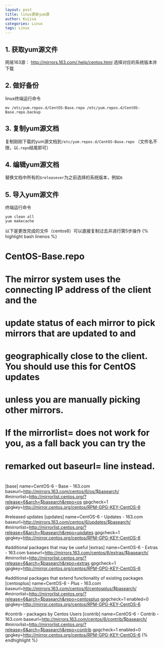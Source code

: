 ```yaml
---
layout: post
title: linux更新yum源
author: Kujisa
categories: Linux
tags: Linux
---
```


## 1. 获取yum源文件
网易163源： <http://mirrors.163.com/.help/centos.html>
选择对应的系统版本并下载

## 2. 做好备份
linux终端运行命令
```console
mv /etc/yum.repos.d/CentOS-Base.repo /etc/yum.repos.d/CentOS-Base.repo.backup
```

## 3. 复制yum源文档
复制刚刚下载的yum源文档到`/etc/yum.repos.d/CentOS-Base.repo` （文件名不限，以`.repo`结尾即可）

## 4. 编辑yum源文档
替换文档中所有的`$releasever`为之前选择的系统版本，例如`6`

## 5. 导入yum源文件
终端运行命令
```console
yum clean all
yum makecache
```

以下是更改完成的文件（centos6）可以直接复制过去并进行第5步操作
{% highlight bash linenos %}
# CentOS-Base.repo
#
# The mirror system uses the connecting IP address of the client and the
# update status of each mirror to pick mirrors that are updated to and
# geographically close to the client.  You should use this for CentOS updates
# unless you are manually picking other mirrors.
#
# If the mirrorlist= does not work for you, as a fall back you can try the 
# remarked out baseurl= line instead.
#
#

[base]
name=CentOS-6 - Base - 163.com
baseurl=http://mirrors.163.com/centos/6/os/$basearch/
#mirrorlist=http://mirrorlist.centos.org/?release=6&arch=$basearch&repo=os
gpgcheck=1
gpgkey=http://mirror.centos.org/centos/RPM-GPG-KEY-CentOS-6

#released updates 
[updates]
name=CentOS-6 - Updates - 163.com
baseurl=http://mirrors.163.com/centos/6/updates/$basearch/
#mirrorlist=http://mirrorlist.centos.org/?release=6&arch=$basearch&repo=updates
gpgcheck=1
gpgkey=http://mirror.centos.org/centos/RPM-GPG-KEY-CentOS-6

#additional packages that may be useful
[extras]
name=CentOS-6 - Extras - 163.com
baseurl=http://mirrors.163.com/centos/6/extras/$basearch/
#mirrorlist=http://mirrorlist.centos.org/?release=6&arch=$basearch&repo=extras
gpgcheck=1
gpgkey=http://mirror.centos.org/centos/RPM-GPG-KEY-CentOS-6

#additional packages that extend functionality of existing packages
[centosplus]
name=CentOS-6 - Plus - 163.com
baseurl=http://mirrors.163.com/centos/6/centosplus/$basearch/
#mirrorlist=http://mirrorlist.centos.org/?release=6&arch=$basearch&repo=centosplus
gpgcheck=1
enabled=0
gpgkey=http://mirror.centos.org/centos/RPM-GPG-KEY-CentOS-6

#contrib - packages by Centos Users
[contrib]
name=CentOS-6 - Contrib - 163.com
baseurl=http://mirrors.163.com/centos/6/contrib/$basearch/
#mirrorlist=http://mirrorlist.centos.org/?release=6&arch=$basearch&repo=contrib
gpgcheck=1
enabled=0
gpgkey=http://mirror.centos.org/centos/RPM-GPG-KEY-CentOS-6
{% endhighlight %}